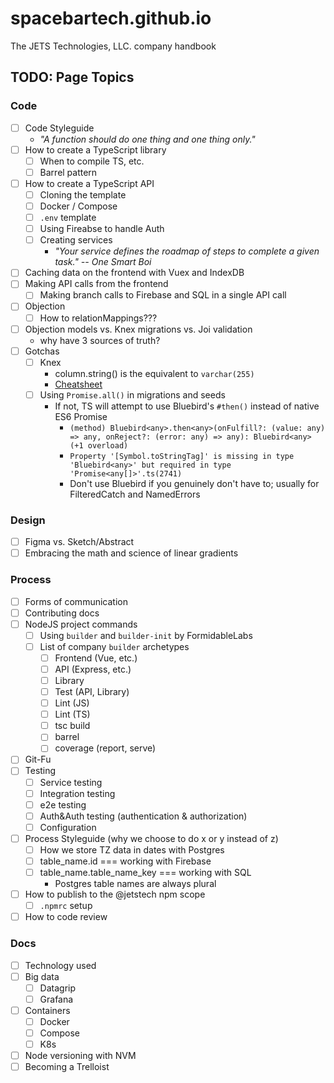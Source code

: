 # spacebartech.github.io
The JETS Technologies, LLC. company handbook


## TODO: Page Topics

### Code

- [ ] Code Styleguide
  - _"A function should do one thing and one thing only."_
- [ ] How to create a TypeScript library
  - [ ] When to compile TS, etc.
  - [ ] Barrel pattern
- [ ] How to create a TypeScript API
  - [ ] Cloning the template
  - [ ] Docker / Compose
  - [ ] `.env` template
  - [ ] Using Fireabse to handle Auth
  - [ ] Creating services
    - _"Your service defines the roadmap of steps to complete a given task." -- One Smart Boi_
- [ ] Caching data on the frontend with Vuex and IndexDB
- [ ] Making API calls from the frontend
  - [ ] Making branch calls to Firebase and SQL in a single API call
- [ ] Objection
  - [ ] How to relationMappings???
- [ ] Objection models vs. Knex migrations vs. Joi validation
  - why have 3 sources of truth?
- [ ] Gotchas
  - [ ] Knex
    - column.string() is the equivalent to `varchar(255)`
    - [Cheatsheet](https://devhints.io/knex)
  - [ ] Using `Promise.all()` in migrations and seeds
    - If not, TS will attempt to use Bluebird's `#then()` instead of native ES6 Promise
      - `(method) Bluebird<any>.then<any>(onFulfill?: (value: any) => any, onReject?: (error: any) => any): Bluebird<any> (+1 overload)`
      - `Property '[Symbol.toStringTag]' is missing in type 'Bluebird<any>' but required in type 'Promise<any[]>'.ts(2741)`
      - Don't use Bluebird if you genuinely don't have to; usually for FilteredCatch and NamedErrors

### Design

- [ ] Figma vs. Sketch/Abstract
- [ ] Embracing the math and science of linear gradients

### Process

- [ ] Forms of communication
- [ ] Contributing docs
- [ ] NodeJS project commands
  - [ ] Using `builder` and `builder-init` by FormidableLabs
  - [ ] List of company `builder` archetypes
    - [ ] Frontend (Vue, etc.)
    - [ ] API (Express, etc.)
    - [ ] Library
    - [ ] Test (API, Library)
    - [ ] Lint (JS)
    - [ ] Lint (TS)
    - [ ] tsc build
    - [ ] barrel
    - [ ] coverage (report, serve)
- [ ] Git-Fu
- [ ] Testing
  - [ ] Service testing
  - [ ] Integration testing
  - [ ] e2e testing
  - [ ] Auth&Auth testing (authentication & authorization)
  - [ ] Configuration
- [ ] Process Styleguide (why we choose to do x or y instead of z)
  - [ ] How we store TZ data in dates with Postgres
  - [ ] table_name.id === working with Firebase
  - [ ] table_name.table_name_key === working with SQL
    - Postgres table names are always plural
- [ ] How to publish to the @jetstech npm scope
  - [ ] `.npmrc` setup
- [ ] How to code review

### Docs

- [ ] Technology used
- [ ] Big data
  - [ ] Datagrip
  - [ ] Grafana
- [ ] Containers
  - [ ] Docker
  - [ ] Compose
  - [ ] K8s
- [ ] Node versioning with NVM
- [ ] Becoming a Trelloist
